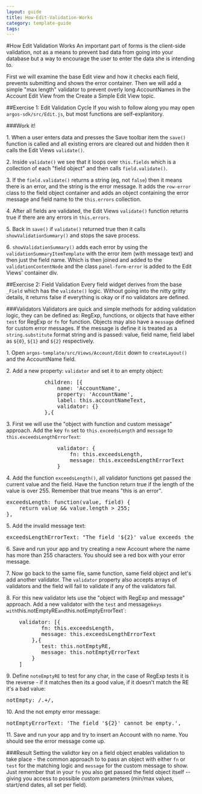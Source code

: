 ---
layout: guide
title: How-Edit-Validation-Works
category: template-guide
tags: 
---
#How Edit Validation Works
An important part of forms is the client-side validation, not as a means to prevent bad data from going into your database but a way to encourage the user to enter the data she is intending to.

First we will examine the base Edit view and how it checks each field, prevents submitting and shows the error container. Then we will add a simple "max length" validator to prevent overly long AccountNames in the Account Edit View from the Create a Simple Edit View topic.

##Exercise 1: Edit Validation Cycle
If you wish to follow along you may open `argos-sdk/src/Edit.js`, but most functions are self-explanitory.

###Work it!

1\. When a user enters data and presses the Save toolbar item the `save()` function is called and all existing errors are cleared out and hidden then it calls the Edit Views `validate()`.

2\. Inside `validate()` we see that it loops over `this.fields` which is a collection of each "field object" and then calls `field.validate()`. 

3\. If the `field.validate()` returns a string (eg, not `false`) then it means there is an error, and the string is the error message. It adds the `row-error` class to the field object container and adds an object containing the error message and field name to the `this.errors` collection.

4\. After all fields are validated, the Edit Views `validate()` function returns true if there are any errors in `this.errors`.

5\. Back in `save()` if `validate()` returned true then it calls `showValidationSummary()` and stops the save process. 

6\. `showValidationSummary()` adds each error by using the `validationSummaryItemTemplate` with the error item (with message text) and then just the field name. Which is then joined and added to the `validationContentNode` and the class `panel-form-error` is added to the Edit Views' container div.


##Exercise 2: Field Validation
Every field widget derives from the base `_Field` which has the `validate()` logic. Without going into the nitty gritty details, it returns false if everything is okay or if no validators are defined.

###Validators
Validators are quick and simple methods for adding validation logic, they can be defined as: RegExp, functions, or objects that have either `test` for RegExp or `fn` for function. Objects may also have a `message` defined for custom error messages. If the message is define it is treated as a `string.substitute` format string and is passed: value, field name, field label as `${0}`, `${1}` and `${2}` respectively.

1\. Open `argos-template/src/Views/Account/Edit` down to `createLayout()` and the AccountName field.

2\. Add a new property: `validator` and set it to an empty object:

<pre class="brush: js">
            children: [{
                name: 'AccountName',
                property: 'AccountName',
                label: this.accountNameText,
                validator: {}
            },{
</pre>

3\. First we will use the "object with function and custom message" approach. Add the key `fn` set to `this.exceedsLength` and `message` to `this.exceedsLengthErrorText`:

<pre class="brush: js">
                validator: {
                    fn: this.exceedsLength,
                    message: this.exceedsLengthErrorText
                }
</pre>

4\. Add the function `exceedsLength()`, all validator functions get passed the current value and the field. Have the function return true if the length of the value is over 255. Remember that true means "this is an error".

<pre class="brush: js">
exceedsLength: function(value, field) {
    return value && value.length > 255; 
},
</pre>

5\. Add the invalid message text:

<pre class="brush: js">
exceedsLengthErrorText: "The field '${2}' value exceeds the allowed limit in length.",
</pre>

6\. Save and run your app and try creating a new Account where the name has more than 255 characters. You should see a red box with your error message.

7\. Now go back to the same file, same function, same field object and let's add another validator. The `validator` property also accepts arrays of validators and the field will fail to validate if any of the validators fail.

8\. For this new validator lets use the "object with RegExp and message" approach. Add a new validator with the `test` and message` keys with `this.notEmptyRE` and `this.notEmptyErrorText`:

<pre class="brush: js">
    validator: [{
           fn: this.exceedsLength,
           message: this.exceedsLengthErrorText
        },{
           test: this.notEmptyRE,
           message: this.notEmptyErrorText
        }
    ]
</pre>

9\. Define `noteEmptyRE` to test for any char, in the case of RegExp tests it is the reverse - if it matches then its a good value, if it doesn't match the RE it's a bad value: 

<pre class="brush: js">
notEmpty: /.+/,
</pre>

10\. And the not empty error message:

<pre class="brush: js">
notEmptyErrorText: 'The field '${2}' cannot be empty.',
</pre>

11\. Save and run your app and try to insert an Account with no name. You should see the error message come up.

###Result
Setting the validtor key on a field object enables validation to take place - the common approach to to pass an object with either `fn` or `test` for the matching logic and `message` for the custom message to show. Just remember that in your `fn` you also get passed the field object itself -- giving you access to possible custom parameters (min/max values, start/end dates, all set per field).
